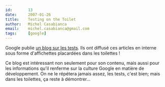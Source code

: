 ```yaml
---
id:       13
date:     2007-01-26
title:    Testing on the Toilet
author:   Michel Casabianca
email:    michel.casabianca@gmail.com
tags:     [google]
---
```


Google publie [un blog sur les tests](http://googletesting.blogspot.com/). Ils ont diffusé ces articles en interne sous forme d'affichettes placardées dans les toilettes ! 

<!--more-->

Ce blog est intéressant non seulement pour son contenu, mais aussi pour les informations qu'il renferme sur la culture Google en matière de développement. On ne le répétera jamais assez, les tests, c'est bien; mais dans les toilettes, ça reste à démontrer...
